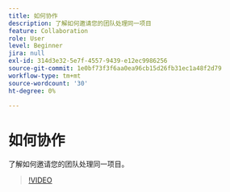 ```yaml
---
title: 如何协作
description: 了解如何邀请您的团队处理同一项目
feature: Collaboration
role: User
level: Beginner
jira: null
exl-id: 314d3e32-5e7f-4557-9439-e12ec9986256
source-git-commit: 1e0bf73f3f6aa0ea96cb15d26fb31ec1a48f2d79
workflow-type: tm+mt
source-wordcount: '30'
ht-degree: 0%

---
```


# 如何协作

了解如何邀请您的团队处理同一项目。

>[!VIDEO](https://video.tv.adobe.com/v/3420253?quality=12&learn=on&hidetitle=true)
